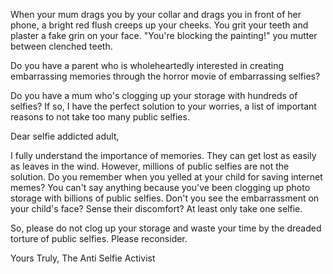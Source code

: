 When your mum drags you by your collar and drags you in front of her phone, a bright red flush creeps up your cheeks. You grit your teeth and plaster a fake grin on your face. "You're blocking the painting!" you mutter between clenched teeth.

Do you have a parent who is wholeheartedly interested in creating embarrassing memories through the horror movie of embarrassing selfies?

Do you have a mum who's clogging up your storage with hundreds of selfies? If so, I have the perfect solution to your worries, a list of important reasons to not take too many public selfies.

Dear selfie addicted adult,

I fully understand the importance of memories. They can get lost as easily as leaves in the wind. However, millions of public selfies are not the solution. Do you remember when you yelled at your child for saving internet memes? You can't say anything because you've been clogging up photo storage with billions of public selfies. Don't you see the embarrassment on your child's face? Sense their discomfort? At least only take one selfie.

So, please do not clog up your storage and waste your time by the dreaded torture of public selfies. Please reconsider.

Yours Truly,
The Anti Selfie Activist
